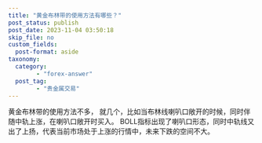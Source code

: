 ```yaml
---
title: "黄金布林带的使用方法有哪些？"
post_status: publish
post_date: 2023-11-04 03:50:18
skip_file: no
custom_fields: 
  post-format: aside
taxonomy:
  category:
        - "forex-answer"
  post_tag:
        - "贵金属交易"
---
```


黄金布林带的使用方法不多， 就几个，比如当布林线喇叭口敞开的时候，同时伴随中轨上涨，在喇叭口敞开时买入。 BOLL指标出现了喇叭口形态，同时中轨线又出了上扬，代表当前市场处于上涨的行情中，未来下跌的空间不大。
